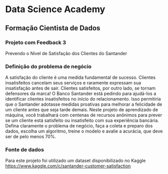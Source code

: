 # Data Science Academy
## Formação Cientista de Dados
### Projeto com Feedback 3
 Prevendo o Nível de Satisfação dos Clientes do Santander

### Definição do problema de negócio
 A satisfação do cliente é uma medida fundamental de sucesso. Clientes 
insatisfeitos cancelam seus serviços e raramente expressam sua insatisfação antes 
de sair. Clientes satisfeitos, por outro lado, se tornam defensores da marca!
 O Banco Santander está pedindo para ajudá-los a identificar clientes 
insatisfeitos no início do relacionamento. Isso permitiria que o Santander 
adotasse medidas proativas para melhorar a felicidade de um cliente antes que 
seja tarde demais.
Neste projeto de aprendizado de máquina, você trabalhará com centenas 
de recursos anônimos para prever se um cliente está satisfeito ou insatisfeito com 
sua experiência bancária.
 Defina claramente o problema de negócio, faça a coleta e preparo dos 
dados, escolha um algoritmo, treine o modelo e avalie a acurácia, que deve ser de 
pelo menos 70%.

### Fonte de dados
Para este projeto foi utilizado um dataset disponibilizado no Kaggle
https://www.kaggle.com/c/santander-customer-satisfaction

